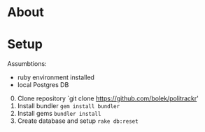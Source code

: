 # About

# Setup

Assumbtions:
 - ruby environment installed
 - local Postgres DB

0. Clone repository
  `git clone https://github.com/bolek/politrackr'
1. Install bundler
  `gem install bundler`
2. Install gems
  `bundler install`
3. Create database and setup
  `rake db:reset`
